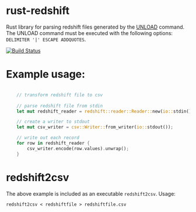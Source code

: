 # rust-redshift
Rust library for parsing redshift files generated by the [UNLOAD](http://docs.aws.amazon.com/redshift/latest/dg/r_UNLOAD.html) command. The UNLOAD command must be executed with the following options: `DELIMITER '|' ESCAPE ADDQUOTES`.

[![Build Status](https://travis-ci.org/yurigorokhov/rust-redshift.svg)](https://travis-ci.org/yurigorokhov/rust-redshift)

# Example usage:
```rust

    // transform redshift file to csv
    
    // parse redshift file from stdin
    let mut redshift_reader = redshift::reader::Reader::new(io::stdin());

    // create a writer to stdout
    let mut csv_writer = csv::Writer::from_writer(io::stdout());

    // write out each record
    for row in redshift_reader {
        csv_writer.encode(row.values).unwrap();
    }
```

# redshift2csv

The above example is included as an executable `redshift2csv`. Usage:

```
redshift2csv < redshiftfile > redshiftfile.csv
```
